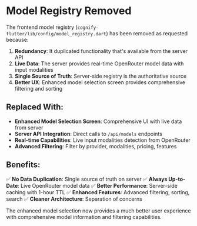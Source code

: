# Model Registry Removed

The frontend model registry (`cognify-flutter/lib/config/model_registry.dart`) has been removed as requested because:

1. **Redundancy**: It duplicated functionality that's available from the server API
2. **Live Data**: The server provides real-time OpenRouter model data with input modalities
3. **Single Source of Truth**: Server-side registry is the authoritative source
4. **Better UX**: Enhanced model selection screen provides comprehensive filtering and sorting

## Replaced With:

- **Enhanced Model Selection Screen**: Comprehensive UI with live data from server
- **Server API Integration**: Direct calls to `/api/models` endpoints
- **Real-time Capabilities**: Live input modalities detection from OpenRouter
- **Advanced Filtering**: Filter by provider, modalities, pricing, features

## Benefits:

✅ **No Data Duplication**: Single source of truth on server
✅ **Always Up-to-Date**: Live OpenRouter model data
✅ **Better Performance**: Server-side caching with 1-hour TTL
✅ **Enhanced Features**: Advanced filtering, sorting, search
✅ **Cleaner Architecture**: Separation of concerns

The enhanced model selection now provides a much better user experience with comprehensive model information and filtering capabilities.